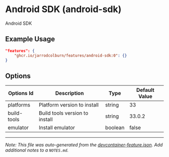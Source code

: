 
# Android SDK (android-sdk)

Android SDK

## Example Usage

```json
"features": {
    "ghcr.io/jarrodcolburn/features/android-sdk:0": {}
}
```

## Options

| Options Id | Description | Type | Default Value |
|-----|-----|-----|-----|
| platforms | Platform version to install | string | 33 |
| build-tools | Build tools version to install | string | 33.0.2 |
| emulator | Install emulator | boolean | false |



---

_Note: This file was auto-generated from the [devcontainer-feature.json](https://github.com/jarrodcolburn/features/blob/main/src/android-sdk/devcontainer-feature.json).  Add additional notes to a `NOTES.md`._
